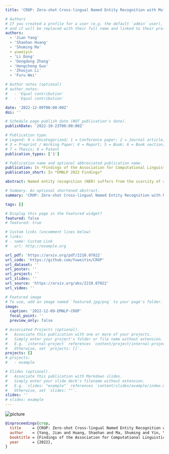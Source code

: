 ```yaml
---
title: 'CROP: Zero-shot Cross-lingual Named Entity Recognition with Multilingual Labeled Sequence Translation'

# Authors
# If you created a profile for a user (e.g. the default `admin` user), write the username (folder name) here
# and it will be replaced with their full name and linked to their profile.
authors:
  - 'Jian Yang'
  - 'Shaohan Huang'
  - 'Shuming Ma'
  - yuweiyin
  - 'Li Dong'
  - 'Dongdong Zhang'
  - 'Hongcheng Guo'
  - 'Zhoujun Li'
  - 'Furu Wei'

# Author notes (optional)
# author_notes:
#   - 'Equal contribution'
#   - 'Equal contribution'

date: '2022-12-09T00:00:00Z'
doi: ''

# Schedule page publish date (NOT publication's date).
publishDate: '2022-10-23T00:00:00Z'

# Publication type.
# Legend: 0 = Uncategorized; 1 = Conference paper; 2 = Journal article;
# 3 = Preprint / Working Paper; 4 = Report; 5 = Book; 6 = Book section;
# 7 = Thesis; 8 = Patent
publication_types: ['1']

# Publication name and optional abbreviated publication name.
publication: In *Findings of the Association for Computational Linguistics EMNLP 2022*
publication_short: In *EMNLP 2022 Findings*

abstract: Named entity recognition (NER) suffers from the scarcity of annotated training data, especially for low-resource languages without labeled data. Cross-lingual NER has been proposed to alleviate this issue by transferring knowledge from high-resource languages to low-resource languages via aligned cross-lingual representations or machine translation results. However, the performance of cross-lingual NER methods is severely affected by the unsatisfactory quality of translation or label projection. To address these problems, we propose a Cross-lingual Entity Projection framework (CROP) to enable zero-shot cross-lingual NER with the help of a multilingual labeled sequence translation model. Specifically, the target sequence is first translated into the source language and then tagged by a source NER model. We further adopt a labeled sequence translation model to project the tagged sequence back to the target language and label the target raw sentence. Ultimately, the whole pipeline is integrated into an end-to-end model by the way of self-training. Experimental results on two benchmarks demonstrate that our method substantially outperforms the previous strong baseline by a large margin of +3 ~ 7 F1 scores and achieves state-of-the-art performance.

# Summary. An optional shortened abstract.
summary: 'CROP: Zero-shot Cross-lingual Named Entity Recognition with Multilingual Labeled Sequence Translation'

tags: []

# Display this page in the Featured widget?
featured: false
# featured: true

# Custom links (uncomment lines below)
# links:
# - name: Custom Link
#   url: http://example.org

url_pdf: 'https://arxiv.org/pdf/2210.07022'
url_code: 'https://github.com/YuweiYin/CROP'
url_dataset: ''
url_poster: ''
url_project: ''
url_slides: ''
url_source: 'https://arxiv.org/abs/2210.07022'
url_video: ''

# Featured image
# To use, add an image named `featured.jpg/png` to your page's folder.
image:
  caption: '2022-12-09-EMNLP-CROP'
  focal_point: ''
  preview_only: false

# Associated Projects (optional).
#   Associate this publication with one or more of your projects.
#   Simply enter your project's folder or file name without extension.
#   E.g. `internal-project` references `content/project/internal-project/index.md`.
#   Otherwise, set `projects: []`.
projects: []
# projects:
#   - example

# Slides (optional).
#   Associate this publication with Markdown slides.
#   Simply enter your slide deck's filename without extension.
#   E.g. `slides: "example"` references `content/slides/example/index.md`.
#   Otherwise, set `slides: ""`.
slides: ''
# slides: example
---
```


<!-- {{% callout note %}} -->
<!-- Click the _Cite_ button above to demo the feature to enable visitors to import publication metadata into their reference management software. -->
<!-- {{% /callout %}} -->

<!-- {{% callout note %}} -->
<!-- Create your slides in Markdown - click the _Slides_ button to check out the example. -->
<!-- {{% /callout %}} -->

<!-- Supplementary notes can be added here, including [code, math, and images](https://wowchemy.com/docs/writing-markdown-latex/). -->

<script src="https://polyfill.io/v3/polyfill.min.js?features=es6"></script>
<script id="MathJax-script" async src="https://cdn.jsdelivr.net/npm/mathjax@3/es5/tex-mml-chtml.js"></script>
<script> 
MathJax = {
  tex: {
    inlineMath: [['$', '$']],
    processEscapes: true
  }
};
</script>

![picture](https://yuweiyin.com/files/img/2022-12-09-EMNLP-CROP.png)

```bibtex
@inproceedings{crop,
  title     = {CROP: Zero-shot Cross-lingual Named Entity Recognition with Multilingual Labeled Sequence Translation},
  author    = {Yang, Jian and Huang, Shaohan and Ma, Shuming and Yin, Yuwei and Dong, Li and Zhang, Dongdong and Guo, Hongcheng and Li, Zhoujun and Wei, Furu},
  booktitle = {Findings of the Association for Computational Linguistics: EMNLP 2022},
  year      = {2022},
}
```
